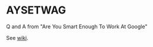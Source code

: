 # AYSETWAG
Q and A from "Are You Smart Enough To Work At Google"

See [wiki](https://github.com/sdpetrides/AYSETWAG/wiki/Home).
